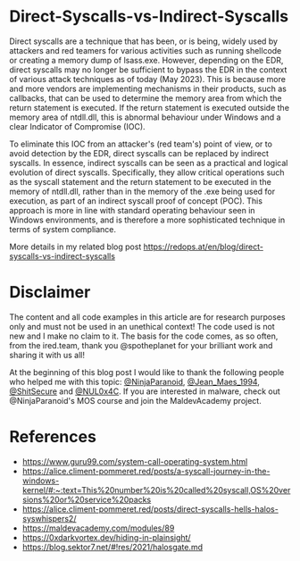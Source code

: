 # Direct-Syscalls-vs-Indirect-Syscalls
Direct syscalls are a technique that has been, or is being, widely used by attackers and red teamers for various activities such as running shellcode or creating a memory dump of lsass.exe. However, depending on the EDR, direct syscalls may no longer be sufficient to bypass the EDR in the context of various attack techniques as of today (May 2023). This is because more and more vendors are implementing mechanisms in their products, such as callbacks, that can be used to determine the memory area from which the return statement is executed. If the return statement is executed outside the memory area of ntdll.dll, this is abnormal behaviour under Windows and a clear Indicator of Compromise (IOC).

To eliminate this IOC from an attacker's (red team's) point of view, or to avoid detection by the EDR, direct syscalls can be replaced by indirect syscalls. In essence, indirect syscalls can be seen as a practical and logical evolution of direct syscalls. Specifically, they allow critical operations such as the syscall statement and the return statement to be executed in the memory of ntdll.dll, rather than in the memory of the .exe being used for execution, as part of an indirect syscall proof of concept (POC). This approach is more in line with standard operating behaviour seen in Windows environments, and is therefore a more sophisticated technique in terms of system compliance.

More details in my related blog post https://redops.at/en/blog/direct-syscalls-vs-indirect-syscalls

# **Disclaimer**
The content and all code examples in this article are for research purposes only and must not be used in an unethical context! The code used is not new and I make no claim to it. The basis for the code comes, as so often, from the ired.team, thank you @spotheplanet for your brilliant work and sharing it with us all!

At the beginning of this blog post I would like to thank the following people who helped me with this topic: [@NinjaParanoid](https://twitter.com/NinjaParanoid), [@Jean_Maes_1994](https://twitter.com/Jean_Maes_1994), [@ShitSecure](https://twitter.com/ShitSecure) and [@NUL0x4C](https://twitter.com/NUL0x4C). If you are interested in malware, check out @NinjaParanoid's MOS course and join the MaldevAcademy project.

# **References**
- https://www.guru99.com/system-call-operating-system.html
- https://alice.climent-pommeret.red/posts/a-syscall-journey-in-the-windows-kernel/#:~:text=This%20number%20is%20called%20syscall,OS%20versions%20or%20service%20packs
- https://alice.climent-pommeret.red/posts/direct-syscalls-hells-halos-syswhispers2/
- https://maldevacademy.com/modules/89
- https://0xdarkvortex.dev/hiding-in-plainsight/
- https://blog.sektor7.net/#!res/2021/halosgate.md
